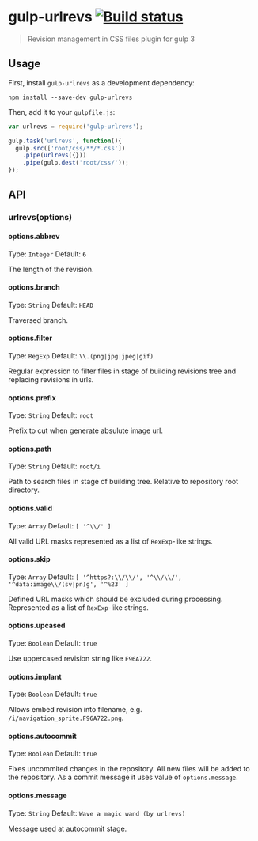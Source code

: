 # gulp-urlrevs [![Build status][urlrevs-travis-image]][urlrevs-travis-url]
> Revision management in CSS files plugin for gulp 3

## Usage

First, install `gulp-urlrevs` as a development dependency:

```shell
npm install --save-dev gulp-urlrevs
```

Then, add it to your `gulpfile.js`:

```js
var urlrevs = require('gulp-urlrevs');

gulp.task('urlrevs', function(){
  gulp.src(['root/css/**/*.css'])
    .pipe(urlrevs({}))
    .pipe(gulp.dest('root/css/'));
});
```

## API

### urlrevs(options)

#### options.abbrev
Type: `Integer`
Default: `6`

The length of the revision.

#### options.branch
Type: `String`
Default: `HEAD`

Traversed branch.

#### options.filter
Type: `RegExp`
Default: `\\.(png|jpg|jpeg|gif)`

Regular expression to filter files in stage of building revisions tree and replacing revisions in urls.

#### options.prefix
Type: `String`
Default: `root`

Prefix to cut when generate absulute image url.

#### options.path
Type: `String`
Default: `root/i`

Path to search files in stage of building tree. Relative to repository root directory.

#### options.valid
Type: `Array`
Default: `[ '^\\/' ]`

All valid URL masks represented as a list of `RexExp`-like strings.

#### options.skip
Type: `Array`
Default: `[ '^https?:\\/\\/', '^\\/\\/', '^data:image\\/(sv|pn)g', '^%23' ]`

Defined URL masks which should be excluded during processing. Represented as a list of `RexExp`-like strings.

#### options.upcased
Type: `Boolean`
Default: `true`

Use uppercased revision string like `F96A722`.

#### options.implant
Type: `Boolean`
Default: `true`

Allows embed revision into filename, e.g. `/i/navigation_sprite.F96A722.png`.

#### options.autocommit
Type: `Boolean`
Default: `true`

Fixes uncommited changes in the repository. All new files will be added to the repository. As a commit message it uses value of `options.message`.

#### options.message
Type: `String`
Default: `Wave a magic wand (by urlrevs)`

Message used at autocommit stage.

[urlrevs-travis-url]: http://travis-ci.org/Wu-Wu/gulp-urlrevs
[urlrevs-travis-image]: https://secure.travis-ci.org/Wu-Wu/gulp-urlrevs.png?branch=master
